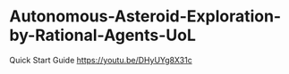 # Autonomous-Asteroid-Exploration-by-Rational-Agents-UoL
 
 Quick Start Guide
https://youtu.be/DHyUYg8X31c
